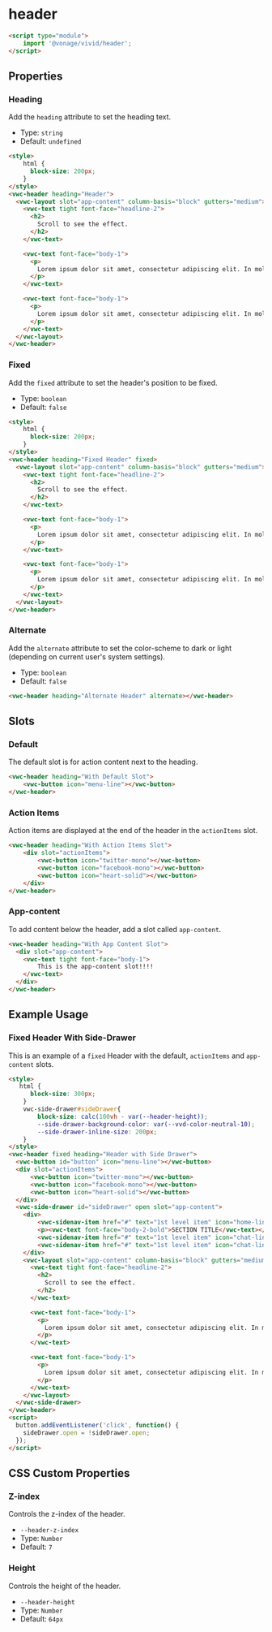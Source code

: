 # header

```html
<script type="module">
    import '@vonage/vivid/header';
</script>
```

## Properties

### Heading

Add the `heading` attribute to set the heading text.

- Type: `string`
- Default: `undefined`

```html preview full
<style>
    html { 
      block-size: 200px; 
    }
</style>
<vwc-header heading="Header">
  <vwc-layout slot="app-content" column-basis="block" gutters="medium">
    <vwc-text tight font-face="headline-2">
      <h2>
        Scroll to see the effect.
      </h2>
    </vwc-text>

    <vwc-text font-face="body-1">
      <p>
        Lorem ipsum dolor sit amet, consectetur adipiscing elit. In mollis ante est, ac porta sapien rutrum in. Fusce id pulvinar massa. In est erat, gravida sed velit id, tempus tempus metus. Proin mollis auctor orci. Curabitur vestibulum elementum imperdiet. Mauris ac nisl vel nisi auctor sodales. Vestibulum vel rutrum leo, a convallis tellus. Aliquam vel ultricies elit, eget malesuada orci. Praesent ut blandit nisl. Morbi ut ligula faucibus ante pellentesque condimentum sit amet ac dui. Suspendisse potenti. Ut et massa arcu. Pellentesque pellentesque id tortor at ornare.
      </p>
    </vwc-text>

    <vwc-text font-face="body-1">
      <p>
        Lorem ipsum dolor sit amet, consectetur adipiscing elit. In mollis ante est, ac porta sapien rutrum in. Fusce id pulvinar massa. In est erat, gravida sed velit id, tempus tempus metus. Proin mollis auctor orci. Curabitur vestibulum elementum imperdiet. Mauris ac nisl vel nisi auctor sodales. Vestibulum vel rutrum leo, a convallis tellus. Aliquam vel ultricies elit, eget malesuada orci. Praesent ut blandit nisl. Morbi ut ligula faucibus ante pellentesque condimentum sit amet ac dui. Suspendisse potenti. Ut et massa arcu. Pellentesque pellentesque id tortor at ornare.
      </p>
    </vwc-text>
  </vwc-layout>
</vwc-header>
```

### Fixed

Add the `fixed` attribute to set the header's position to be fixed.

- Type: `boolean`
- Default: `false`

```html preview full
<style>
    html { 
      block-size: 200px; 
    }
</style>
<vwc-header heading="Fixed Header" fixed>
  <vwc-layout slot="app-content" column-basis="block" gutters="medium">
    <vwc-text tight font-face="headline-2">
      <h2>
        Scroll to see the effect.
      </h2>
    </vwc-text>

    <vwc-text font-face="body-1">
      <p>
        Lorem ipsum dolor sit amet, consectetur adipiscing elit. In mollis ante est, ac porta sapien rutrum in. Fusce id pulvinar massa. In est erat, gravida sed velit id, tempus tempus metus. Proin mollis auctor orci. Curabitur vestibulum elementum imperdiet. Mauris ac nisl vel nisi auctor sodales. Vestibulum vel rutrum leo, a convallis tellus. Aliquam vel ultricies elit, eget malesuada orci. Praesent ut blandit nisl. Morbi ut ligula faucibus ante pellentesque condimentum sit amet ac dui. Suspendisse potenti. Ut et massa arcu. Pellentesque pellentesque id tortor at ornare.
      </p>
    </vwc-text>

    <vwc-text font-face="body-1">
      <p>
        Lorem ipsum dolor sit amet, consectetur adipiscing elit. In mollis ante est, ac porta sapien rutrum in. Fusce id pulvinar massa. In est erat, gravida sed velit id, tempus tempus metus. Proin mollis auctor orci. Curabitur vestibulum elementum imperdiet. Mauris ac nisl vel nisi auctor sodales. Vestibulum vel rutrum leo, a convallis tellus. Aliquam vel ultricies elit, eget malesuada orci. Praesent ut blandit nisl. Morbi ut ligula faucibus ante pellentesque condimentum sit amet ac dui. Suspendisse potenti. Ut et massa arcu. Pellentesque pellentesque id tortor at ornare.
      </p>
    </vwc-text>
  </vwc-layout>
</vwc-header>
```

### Alternate

Add the `alternate` attribute to set the color-scheme to dark or light (depending on current user's system settings).

- Type: `boolean`
- Default: `false`

```html preview full
<vwc-header heading="Alternate Header" alternate></vwc-header>
```

## Slots

### Default

The default slot is for action content next to the heading.

```html preview full
<vwc-header heading="With Default Slot">
    <vwc-button icon="menu-line"></vwc-button>
</vwc-header>
```

### Action Items

Action items are displayed at the end of the header in the `actionItems` slot.

```html preview full
<vwc-header heading="With Action Items Slot">
    <div slot="actionItems">
        <vwc-button icon="twitter-mono"></vwc-button>
        <vwc-button icon="facebook-mono"></vwc-button>
        <vwc-button icon="heart-solid"></vwc-button>
    </div>
</vwc-header>
```

### App-content

To add content below the header, add a slot called `app-content`.

```html preview full
<vwc-header heading="With App Content Slot">
  <div slot="app-content">
    <vwc-text tight font-face="body-1">
        This is the app-content slot!!!!
    </vwc-text>
  </div>
</vwc-header>
```

## Example Usage

### Fixed Header With Side-Drawer

This is an example of a `fixed` Header with the default, `actionItems` and `app-content` slots.

```html preview full
<style>
   html { 
      block-size: 300px; 
    }
    vwc-side-drawer#sideDrawer{
        block-size: calc(100vh - var(--header-height));
        --side-drawer-background-color: var(--vvd-color-neutral-10);
        --side-drawer-inline-size: 200px;
    }
</style>
<vwc-header fixed heading="Header with Side Drawer">
  <vwc-button id="button" icon="menu-line"></vwc-button>
  <div slot="actionItems">
      <vwc-button icon="twitter-mono"></vwc-button>
      <vwc-button icon="facebook-mono"></vwc-button>
      <vwc-button icon="heart-solid"></vwc-button>
  </div>
  <vwc-side-drawer id="sideDrawer" open slot="app-content">
    <div>
        <vwc-sidenav-item href="#" text="1st level item" icon="home-line"></vwc-sidenav-item>
        <p><vwc-text font-face="body-2-bold">SECTION TITLE</vwc-text></p>
        <vwc-sidenav-item href="#" text="1st level item" icon="chat-line"></vwc-sidenav-item>
        <vwc-sidenav-item href="#" text="1st level item" icon="chat-line"></vwc-sidenav-item>
    </div>
    <vwc-layout slot="app-content" column-basis="block" gutters="medium">
      <vwc-text tight font-face="headline-2">
        <h2>
          Scroll to see the effect.
        </h2>
      </vwc-text>

      <vwc-text font-face="body-1">
        <p>
          Lorem ipsum dolor sit amet, consectetur adipiscing elit. In mollis ante est, ac porta sapien rutrum in. Fusce id pulvinar massa. In est erat, gravida sed velit id, tempus tempus metus. Proin mollis auctor orci. Curabitur vestibulum elementum imperdiet. Mauris ac nisl vel nisi auctor sodales. Vestibulum vel rutrum leo, a convallis tellus. Aliquam vel ultricies elit, eget malesuada orci. Praesent ut blandit nisl. Morbi ut ligula faucibus ante pellentesque condimentum sit amet ac dui. Suspendisse potenti. Ut et massa arcu. Pellentesque pellentesque id tortor at ornare.
        </p>
      </vwc-text>

      <vwc-text font-face="body-1">
        <p>
          Lorem ipsum dolor sit amet, consectetur adipiscing elit. In mollis ante est, ac porta sapien rutrum in. Fusce id pulvinar massa. In est erat, gravida sed velit id, tempus tempus metus. Proin mollis auctor orci. Curabitur vestibulum elementum imperdiet. Mauris ac nisl vel nisi auctor sodales. Vestibulum vel rutrum leo, a convallis tellus. Aliquam vel ultricies elit, eget malesuada orci. Praesent ut blandit nisl. Morbi ut ligula faucibus ante pellentesque condimentum sit amet ac dui. Suspendisse potenti. Ut et massa arcu. Pellentesque pellentesque id tortor at ornare.
        </p>
      </vwc-text>
    </vwc-layout>
  </vwc-side-drawer>
</vwc-header>
<script>
  button.addEventListener('click', function() {
    sideDrawer.open = !sideDrawer.open;
  });
</script>
```

## CSS Custom Properties

### Z-index

Controls the z-index of the header.

- `--header-z-index`
- Type: `Number`
- Default: `7`

### Height

Controls the height of the header.  

- `--header-height`
- Type: `Number`
- Default: `64px`